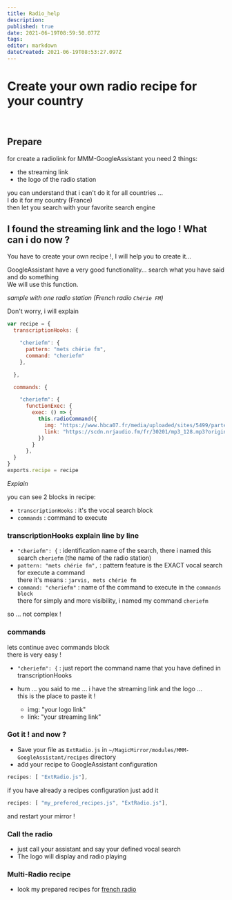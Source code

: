 ```yaml
---
title: Radio_help
description: 
published: true
date: 2021-06-19T08:59:50.077Z
tags: 
editor: markdown
dateCreated: 2021-06-19T08:53:27.097Z
---
```


# Create your own radio recipe for your country
<br>

## Prepare

for create a radiolink for MMM-GoogleAssistant you need 2 things:

- the streaming link
- the logo of the radio station

you can understand that i can't do it for all countries ...<br>
I do it for my country (France)<br>
then let you search with your favorite search engine

## I found the streaming link and the logo ! What can i do now ?

You have to create your own recipe !, I will help you to create it...<br>

GoogleAssistant have a very good functionality... search what you have said and do something<br>
We will use this function.<br>

*sample with one radio station (French radio `Chérie FM`)*<br>

Don't worry, i will explain

```js
var recipe = {
  transcriptionHooks: {

    "cheriefm": {
      pattern: "mets chérie fm",
      command: "cheriefm"
    },

  },

  commands: {

    "cheriefm": {
      functionExec: {
        exec: () => {
          this.radioCommand({
            img: "https://www.hbca07.fr/media/uploaded/sites/5499/partenaire/583038d328d24_slidercheriefm.jpg",
            link: "https://scdn.nrjaudio.fm/fr/30201/mp3_128.mp3?origine=EXT&cdn_path=audio_lbs9"
          })
        }
      },
  }
}
exports.recipe = recipe
```

*Explain*

you can see 2 blocks in recipe:
 - `transcriptionHooks` : it's the vocal search block
 - `commands` : command to execute

### transcriptionHooks explain line by line

 - `"cheriefm": {` : identification name of the search, there i named this search `cheriefm` (the name of the radio station)
 - `pattern: "mets chérie fm",` : pattern feature is the EXACT vocal search for execute a command<br>
there it's means : `jarvis, mets chérie fm`
 - `command: "cheriefm"` : name of the command to execute in the `commands block`<br>
there for simply and more visibility, i named my command `cheriefm`

so ... not complex !

### commands

lets continue avec commands block <br>
there is very easy !

 - `"cheriefm": {` : just report the command name that you have defined in transcriptionHooks

 - hum ... you said to me ... i have the streaming link and the logo ...<br>
 this is the place to paste it !

   - img: "your logo link"
   - link: "your streaming link"

### Got it ! and now ?

 * Save your file as `ExtRadio.js` in `~/MagicMirror/modules/MMM-GoogleAssistant/recipes` directory <br>
 * add your recipe to GoogleAssistant configuration
```js
recipes: [ "ExtRadio.js"],
```
if you have already a recipes configuration just add it
```js
recipes: [ "my_prefered_recipes.js", "ExtRadio.js"],
```
and restart your mirror !

### Call the radio

 * just call your assistant and say your defined vocal search
 * The logo will display and radio playing

### Multi-Radio recipe
 * look my prepared recipes for [french radio](https://github.com/bugsounet/MMM-GoogleAssistant/blob/dev/recipes/ExtRadio_fr.js)